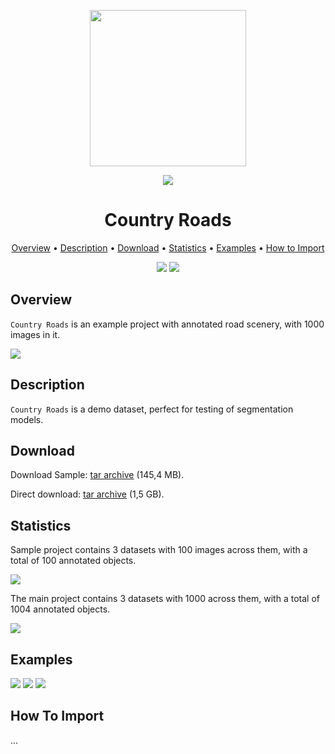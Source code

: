 <div align="center" markdown> 

<img src="https://i.imgur.com/UdBujFN.png" width="250" /> <br>

<img src="https://i.imgur.com/A4QzMeF.jpg" /> 

# Country Roads  

<p align="center">

  <a href="#overview">Overview</a> •
  <a href="#description">Description</a> •
  <a href="#download">Download</a> •
  <a href="#statistics">Statistics</a> •
  <a href="#examples">Examples</a> •
  <a href="#how-to-import">How to Import</a> 
</p>

[![](https://img.shields.io/badge/slack-chat-green.svg?logo=slack)](https://supervise.ly/slack) 
[![](https://img.shields.io/docker/v/supervisely-ecosystem/country-roads)](https://github.com/supervisely-ecosystem/country-roads)
</div>



## Overview 

 `Country Roads` is an example project with annotated road scenery, with 1000 images in it. 

![](https://i.imgur.com/DVRVXdh.jpg)

## Description 

`Country Roads` is a demo dataset, perfect for testing of segmentation models. 

## Download

Download Sample: [tar archive](https://cloud.enterprise.deepsystems.io/s/zRyFbfsalohAo5N/download) (145,4 MB).

Direct download: [tar archive](https://cloud.enterprise.deepsystems.io/s/ULpaTxsxOQt3gv7/download) (1,5 GB).

## Statistics

Sample project contains 3 datasets with 100 images across them, with a total of 100 annotated objects. 

![](https://i.imgur.com/rtKT9YD.jpg)

The main project contains 3 datasets with 1000 across them, with a total of 1004 annotated objects. 

![](https://i.imgur.com/1VwNLDj.jpg)

## Examples

![](https://i.imgur.com/ZllWD4f.png) ![](https://i.imgur.com/HUjA9AQ.png) ![](https://i.imgur.com/ECkHoR3.png)

## How To Import

...
